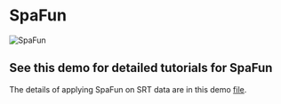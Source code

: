 # SpaFun


![SpaFun](fig/flowchart.jpg)

## See this demo for detailed tutorials for SpaFun
The details of applying SpaFun on SRT data are in this demo [file](code/SpaFun_demo.R).